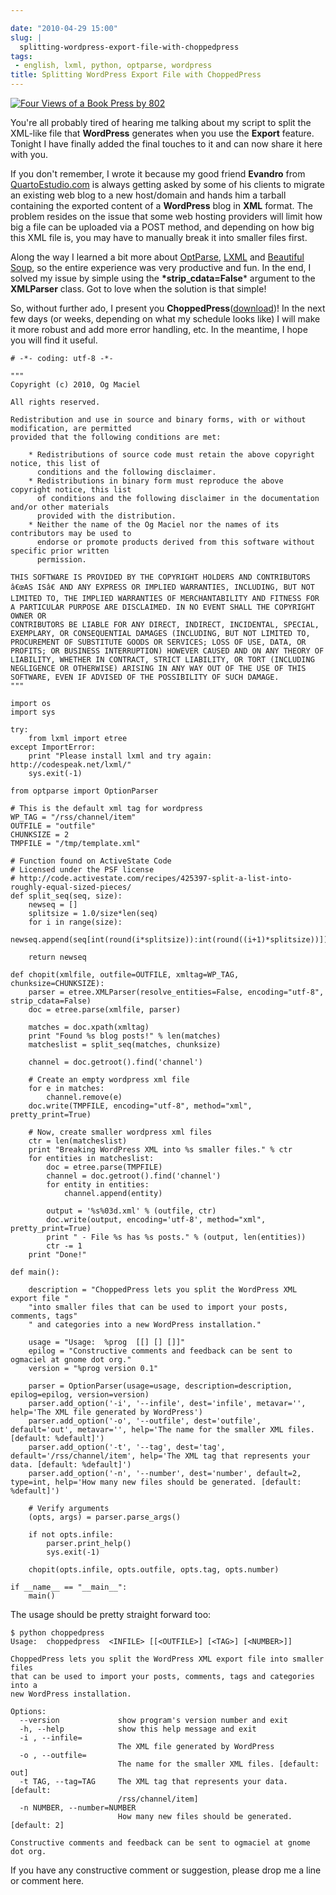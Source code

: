 ```yaml
---

date: "2010-04-29 15:00"
slug: |
  splitting-wordpress-export-file-with-choppedpress
tags:
 - english, lxml, python, optparse, wordpress
title: Splitting WordPress Export File with ChoppedPress
---
```


[![Four Views of a Book Press by
802](http://bit.ly/aFbsJG)](http://www.flickr.com/photos/802/85806375/)

You're all probably tired of hearing me talking about my script to split
the XML-like file that **WordPress** generates when you use the
**Export** feature. Tonight I have finally added the final touches to it
and can now share it here with you.

If you don't remember, I wrote it because my good friend **Evandro**
from [QuartoEstudio.com](http://www.quartoestudio.com/en/) is always
getting asked by some of his clients to migrate an existing web blog to
a new host/domain and hands him a tarball containing the exported
content of a **WordPress** blog in **XML** format. The problem resides
on the issue that some web hosting providers will limit how big a file
can be uploaded via a POST method, and depending on how big this XML
file is, you may have to manually break it into smaller files first.

Along the way I learned a bit more about
[OptParse](http://bit.ly/amtEtM), [LXML](http://codespeak.net/lxml/) and
[Beautiful Soup](http://www.crummy.com/software/BeautifulSoup/), so the
entire experience was very productive and fun. In the end, I solved my
issue by simple using the **\*strip_cdata=False**\* argument to the
**XMLParser** class. Got to love when the solution is that simple!

So, without further ado, I present you
**ChoppedPress**([download](https://bitbucket.org/omaciel/playground/raw/2e2a4cef1bac/choppedpress))!
In the next few days (or weeks, depending on what my schedule looks
like) I will make it more robust and add more error handling, etc. In
the meantime, I hope you will find it useful.

``` {.python}
# -*- coding: utf-8 -*-

"""
Copyright (c) 2010, Og Maciel 

All rights reserved.

Redistribution and use in source and binary forms, with or without modification, are permitted
provided that the following conditions are met:

    * Redistributions of source code must retain the above copyright notice, this list of
      conditions and the following disclaimer.
    * Redistributions in binary form must reproduce the above copyright notice, this list
      of conditions and the following disclaimer in the documentation and/or other materials
      provided with the distribution.
    * Neither the name of the Og Maciel nor the names of its contributors may be used to
      endorse or promote products derived from this software without specific prior written
      permission.

THIS SOFTWARE IS PROVIDED BY THE COPYRIGHT HOLDERS AND CONTRIBUTORS
â€œAS ISâ€ AND ANY EXPRESS OR IMPLIED WARRANTIES, INCLUDING, BUT NOT
LIMITED TO, THE IMPLIED WARRANTIES OF MERCHANTABILITY AND FITNESS FOR
A PARTICULAR PURPOSE ARE DISCLAIMED. IN NO EVENT SHALL THE COPYRIGHT OWNER OR
CONTRIBUTORS BE LIABLE FOR ANY DIRECT, INDIRECT, INCIDENTAL, SPECIAL,
EXEMPLARY, OR CONSEQUENTIAL DAMAGES (INCLUDING, BUT NOT LIMITED TO,
PROCUREMENT OF SUBSTITUTE GOODS OR SERVICES; LOSS OF USE, DATA, OR
PROFITS; OR BUSINESS INTERRUPTION) HOWEVER CAUSED AND ON ANY THEORY OF
LIABILITY, WHETHER IN CONTRACT, STRICT LIABILITY, OR TORT (INCLUDING
NEGLIGENCE OR OTHERWISE) ARISING IN ANY WAY OUT OF THE USE OF THIS
SOFTWARE, EVEN IF ADVISED OF THE POSSIBILITY OF SUCH DAMAGE.
"""

import os
import sys

try:
    from lxml import etree
except ImportError:
    print "Please install lxml and try again: http://codespeak.net/lxml/"
    sys.exit(-1)

from optparse import OptionParser

# This is the default xml tag for wordpress
WP_TAG = "/rss/channel/item"
OUTFILE = "outfile"
CHUNKSIZE = 2
TMPFILE = "/tmp/template.xml"

# Function found on ActiveState Code
# Licensed under the PSF license
# http://code.activestate.com/recipes/425397-split-a-list-into-roughly-equal-sized-pieces/
def split_seq(seq, size):
    newseq = []
    splitsize = 1.0/size*len(seq)
    for i in range(size):
            newseq.append(seq[int(round(i*splitsize)):int(round((i+1)*splitsize))])

    return newseq

def chopit(xmlfile, outfile=OUTFILE, xmltag=WP_TAG, chunksize=CHUNKSIZE):
    parser = etree.XMLParser(resolve_entities=False, encoding="utf-8", strip_cdata=False)
    doc = etree.parse(xmlfile, parser)

    matches = doc.xpath(xmltag)
    print "Found %s blog posts!" % len(matches)
    matcheslist = split_seq(matches, chunksize)

    channel = doc.getroot().find('channel')

    # Create an empty wordpress xml file
    for e in matches:
        channel.remove(e)
    doc.write(TMPFILE, encoding="utf-8", method="xml", pretty_print=True)

    # Now, create smaller wordpress xml files
    ctr = len(matcheslist)
    print "Breaking WordPress XML into %s smaller files." % ctr
    for entities in matcheslist:
        doc = etree.parse(TMPFILE)
        channel = doc.getroot().find('channel')
        for entity in entities:
            channel.append(entity)

        output = '%s%03d.xml' % (outfile, ctr)
        doc.write(output, encoding='utf-8', method="xml", pretty_print=True)
        print " - File %s has %s posts." % (output, len(entities))
        ctr -= 1
    print "Done!"

def main():

    description = "ChoppedPress lets you split the WordPress XML export file " 
    "into smaller files that can be used to import your posts, comments, tags" 
    " and categories into a new WordPress installation."

    usage = "Usage:  %prog  [[] [] []]"
    epilog = "Constructive comments and feedback can be sent to ogmaciel at gnome dot org."
    version = "%prog version 0.1"

    parser = OptionParser(usage=usage, description=description, epilog=epilog, version=version)
    parser.add_option('-i', '--infile', dest='infile', metavar='', help='The XML file generated by WordPress')
    parser.add_option('-o', '--outfile', dest='outfile', default='out', metavar='', help='The name for the smaller XML files. [default: %default]')
    parser.add_option('-t', '--tag', dest='tag', default='/rss/channel/item', help='The XML tag that represents your data. [default: %default]')
    parser.add_option('-n', '--number', dest='number', default=2, type=int, help='How many new files should be generated. [default: %default]')

    # Verify arguments
    (opts, args) = parser.parse_args()

    if not opts.infile:
        parser.print_help()
        sys.exit(-1)

    chopit(opts.infile, opts.outfile, opts.tag, opts.number)

if __name__ == "__main__":
    main()
```

The usage should be pretty straight forward too:

``` {.python}
$ python choppedpress
Usage:  choppedpress  <INFILE> [[<OUTFILE>] [<TAG>] [<NUMBER>]]

ChoppedPress lets you split the WordPress XML export file into smaller files
that can be used to import your posts, comments, tags and categories into a
new WordPress installation.

Options:
  --version             show program's version number and exit
  -h, --help            show this help message and exit
  -i , --infile=
                        The XML file generated by WordPress
  -o , --outfile=
                        The name for the smaller XML files. [default: out]
  -t TAG, --tag=TAG     The XML tag that represents your data. [default:
                        /rss/channel/item]
  -n NUMBER, --number=NUMBER
                        How many new files should be generated. [default: 2]

Constructive comments and feedback can be sent to ogmaciel at gnome dot org.
```

If you have any constructive comment or suggestion, please drop me a
line or comment here.
